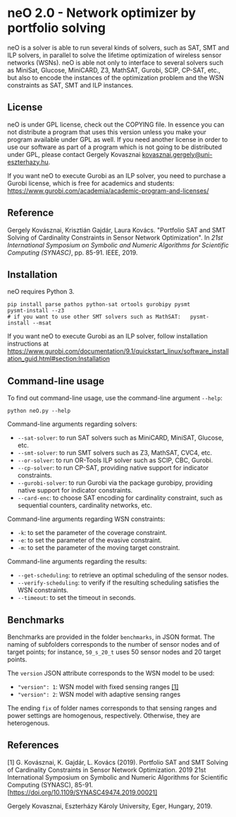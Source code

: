 # neO 2.0 - Network optimizer by portfolio solving

neO is a solver is able to run several kinds of solvers, such as SAT, SMT and ILP solvers, in parallel to solve the lifetime optimization of wireless sensor networks (WSNs).
neO is able not only to interface to several solvers such as MiniSat, Glucose, MiniCARD, Z3, MathSAT, Gurobi, SCIP, CP-SAT, etc., but also to encode the instances of the optimization problem and the WSN constraints as SAT, SMT and ILP instances.

## License

neO is under GPL license, check out the COPYING file.
In essence you can not distribute a program that uses this version unless you make your program available under GPL as well. 
If you need another license in order to use our software as part of a program which is not going to be distributed under GPL, please contact
Gergely Kovasznai <kovasznai.gergely@uni-eszterhazy.hu>.

If you want neO to execute Gurobi as an ILP solver, you need to purchase a Gurobi license, which is free for academics and 
students: https://www.gurobi.com/academia/academic-program-and-licenses/

## Reference

Gergely Kovásznai, Krisztián Gajdár, Laura Kovács.
"Portfolio SAT and SMT Solving of Cardinality Constraints in Sensor Network Optimization".
In *21st International Symposium on Symbolic and Numeric Algorithms for Scientific Computing (SYNASC)*,
pp. 85-91.
IEEE, 2019.


## Installation

neO requires Python 3.

```
pip install parse pathos python-sat ortools gurobipy pysmt
pysmt-install --z3
# if you want to use other SMT solvers such as MathSAT:   pysmt-install --msat
```

If you want neO to execute Gurobi as an ILP solver, follow installation instructions at https://www.gurobi.com/documentation/9.1/quickstart_linux/software_installation_guid.html#section:Installation

## Command-line usage

To find out command-line usage, use the command-line argument `--help`:
```
python neO.py --help
```

Command-line arguments regarding solvers:
- `--sat-solver`: to run SAT solvers such as MiniCARD, MiniSAT, Glucose, etc.
- `--smt-solver`: to run SMT solvers such as Z3, MathSAT, CVC4, etc.
- `--or-solver`: to run OR-Tools ILP solver such as SCIP, CBC, Gurobi.
- `--cp-solver`: to run CP-SAT, providing native support for indicator constraints.
- `--gurobi-solver`: to run Gurobi via the package gurobipy, providing native support for indicator constraints.
- `--card-enc`: to choose SAT encoding for cardinality constraint, such as sequential counters, cardinality networks, etc.

Command-line arguments regarding WSN constraints:
- `-k`: to set the parameter of the coverage constraint.
- `-e`: to set the parameter of the evasive constraint.
- `-m`: to set the parameter of the moving target constraint.

Command-line arguments regarding the results:
- `--get-scheduling`: to retrieve an optimal scheduling of the sensor nodes.
- `--verify-scheduling`: to verify if the resulting scheduling satisfies the WSN constraints.
- `--timeout`: to set the timeout in seconds.

<!-- To statically compile into an executable: build.sh -->

## Benchmarks

Benchmarks are provided in the folder <code>benchmarks</code>, in JSON format. The naming of subfolders corresponds to the number of sensor nodes and of target points; for instance, <code>50_s_20_t</code> uses 50 sensor nodes and 20 target points.

The <code>version</code> JSON attribute corresponds to the WSN model to be used:
* <code>"version": 1</code>: WSN model with fixed sensing ranges [[1]](#1)
* <code>"version": 2</code>: WSN model with adaptive sensing ranges

The ending <code>fix</code> of folder names corresponds to that sensing ranges and power settings are homogenous, respectively. Otherwise, they are heterogenous.

## References
<a id="1">[1]</a> 
G. Kovásznai, K. Gajdár, L. Kovács (2019). 
Portfolio SAT and SMT Solving of Cardinality Constraints in Sensor Network Optimization. 
2019 21st International Symposium on Symbolic and Numeric Algorithms for Scientific Computing (SYNASC), 85-91.
[https://doi.org/10.1109/SYNASC49474.2019.00021]


Gergely Kovasznai, Eszterházy Károly University, Eger, Hungary, 2019.
